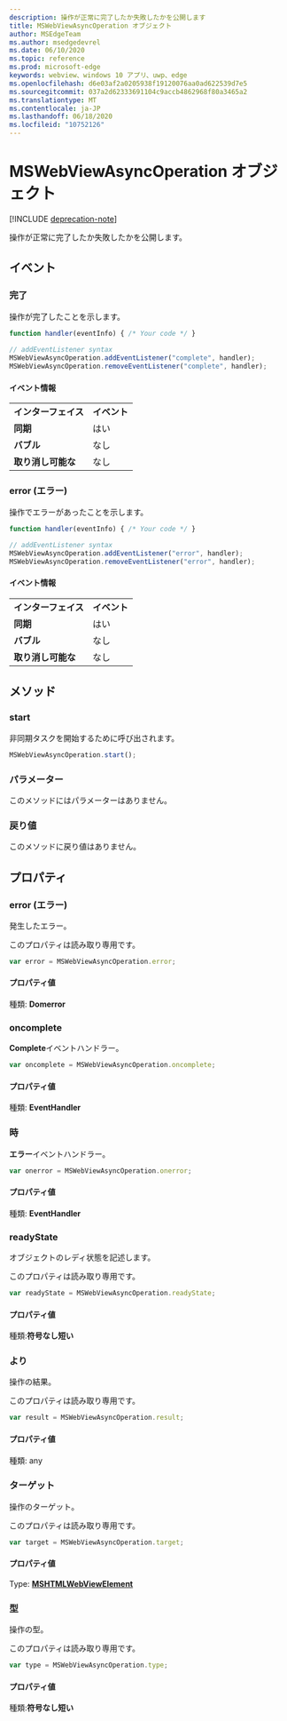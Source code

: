 ```yaml
---
description: 操作が正常に完了したか失敗したかを公開します
title: MSWebViewAsyncOperation オブジェクト
author: MSEdgeTeam
ms.author: msedgedevrel
ms.date: 06/10/2020
ms.topic: reference
ms.prod: microsoft-edge
keywords: webview、windows 10 アプリ、uwp、edge
ms.openlocfilehash: d6e03af2a0205938f19120076aa0ad622539d7e5
ms.sourcegitcommit: 037a2d62333691104c9accb4862968f80a3465a2
ms.translationtype: MT
ms.contentlocale: ja-JP
ms.lasthandoff: 06/18/2020
ms.locfileid: "10752126"
---
```

# MSWebViewAsyncOperation オブジェクト  

[!INCLUDE [deprecation-note](../includes/deprecation-note.md)]  

操作が正常に完了したか失敗したかを公開します。  

## イベント  

### 完了  

操作が完了したことを示します。  

```javascript
function handler(eventInfo) { /* Your code */ }
 
// addEventListener syntax
MSWebViewAsyncOperation.addEventListener("complete", handler);
MSWebViewAsyncOperation.removeEventListener("complete", handler);
```  

#### イベント情報  

|  |  |  
|:--- |:--- |  
| **インターフェイス** | **イベント** |  
| **同期** |はい |  
| **バブル** |なし |   
| **取り消し可能な** |なし |  

### error (エラー)  

操作でエラーがあったことを示します。  

```javascript
function handler(eventInfo) { /* Your code */ }
 
// addEventListener syntax
MSWebViewAsyncOperation.addEventListener("error", handler);
MSWebViewAsyncOperation.removeEventListener("error", handler);
```  

#### イベント情報  

|  |  |  
|:--- |:--- |  
| **インターフェイス** | **イベント** |  
| **同期** | はい |  
| **バブル** | なし |  
| **取り消し可能な** | なし |  

## メソッド  

### start  

非同期タスクを開始するために呼び出されます。  

```javascript
MSWebViewAsyncOperation.start();
```  

### パラメーター  

このメソッドにはパラメーターはありません。  

### 戻り値  

このメソッドに戻り値はありません。  

## プロパティ  

### error (エラー)  

発生したエラー。  

このプロパティは読み取り専用です。  

```javascript
var error = MSWebViewAsyncOperation.error;
```  

#### プロパティ値  

種類: **Domerror**  

### oncomplete  

**Complete**イベントハンドラー。  

```javascript
var oncomplete = MSWebViewAsyncOperation.oncomplete;
```  

#### プロパティ値  

種類: **EventHandler**  

### 時  

**エラー**イベントハンドラー。  

```javascript
var onerror = MSWebViewAsyncOperation.onerror;
```  

#### プロパティ値  

種類: **EventHandler**  

### readyState  

オブジェクトのレディ状態を記述します。  

このプロパティは読み取り専用です。  

```javascript
var readyState = MSWebViewAsyncOperation.readyState;
```  

#### プロパティ値  

種類:**符号なし短い**  

### より  

操作の結果。  

このプロパティは読み取り専用です。  

```javascript
var result = MSWebViewAsyncOperation.result;
```  

#### プロパティ値  

種類: any  

### ターゲット  

操作のターゲット。  

このプロパティは読み取り専用です。  

```javascript
var target = MSWebViewAsyncOperation.target;
```  

#### プロパティ値  

Type: [ **MSHTMLWebViewElement**](../webview.md)  

### 型  

操作の型。  

このプロパティは読み取り専用です。  

```javascript
var type = MSWebViewAsyncOperation.type;
```  

#### プロパティ値  

種類:**符号なし短い**  
